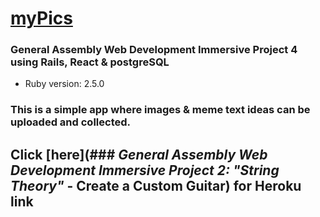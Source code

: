 # [myPics](https://mypicsga.herokuapp.com/)

### General Assembly Web Development Immersive Project 4 using Rails, React & postgreSQL

* Ruby version: 2.5.0

### This is a simple app where images & meme text ideas can be uploaded and collected.


## Click [here](### *General Assembly Web Development Immersive Project 2: "String Theory"* - **Create a Custom Guitar**) for Heroku link
